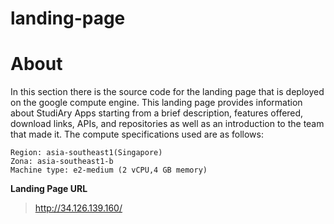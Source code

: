 # landing-page

# About

In this section there is the source code for the landing page that is deployed on the google compute engine. This landing page provides information about StudiAry Apps starting from a brief description, features offered, download links, APIs, and repositories as well as an introduction to the team that made it. The compute specifications used are as follows:


```
Region: asia-southeast1(Singapore)
Zona: asia-southeast1-b
Machine type: e2-medium (2 vCPU,4 GB memory)
```

**Landing Page URL** 

> http://34.126.139.160/
